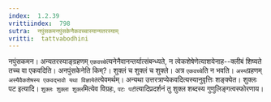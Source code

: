 ```yaml
---
index:  1.2.39
vrittiindex:  798
sutra:  नपुंसकमनपुंसकेनैकवच्चास्यान्यतरस्याम्
vritti:  tattvabodhini 
---
```


नपुंसकमन। अन्यतरस्याङ्ग्रहणम् `एकवच्चे`त्यनेनैवानन्तर्यात्संबन्ध्यते, न त्वेकशेषेणेत्याशयेनाह--क्लीबं शिष्यते तच्च वा एकवदिति। अनपुंसकेनेति किम्?। शुक्लं च शुक्लं च शुक्ले। अत्र `एकवच्चे`ति न भवति। `अस्य`ग्रहणम् `अस्यैवैकशेषस्य एकवद्भावो यथा विज्ञायेते`त्येवमर्थम्। अन्यथा उत्तरत्राप्येकवदित्यस्यानुवृत्तिः शङ्क्येत। शुक्लः पट इत्यादि। `शुक्लः शुक्ला शुक्ल`मित्येव विग्रहः, `पटः पटी`त्यादिप्रदर्शनं तु शुक्ल शब्दस्य गुणुलिङ्गत्वस्फोरणाय।

